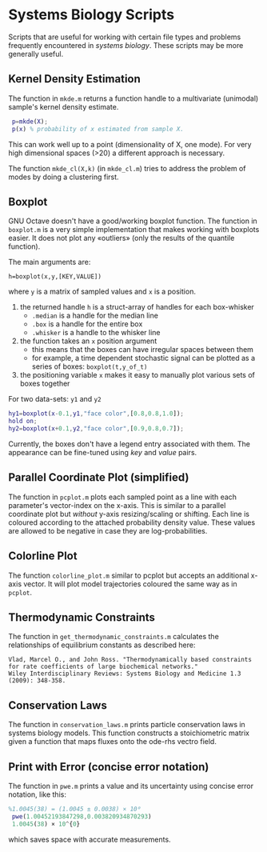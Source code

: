 # Systems Biology Scripts

Scripts that are useful for working with certain file types and problems frequently encountered in _systems biology_. These scripts may be more generally useful.

## Kernel Density Estimation

The function in `mkde.m` returns a function handle to a multivariate (unimodal) sample's kernel density estimate.

```matlab
 p=mkde(X);
 p(x) % probability of x estimated from sample X.
```

This can work well up to a point (dimensionality of X, one mode). For very high dimensional spaces (>20) a different approach is necessary. 

The function `mkde_cl(X,k)` (in `mkde_cl.m`) tries to address the
problem of modes by doing a clustering first.

## Boxplot

GNU Octave doesn't have a good/working boxplot function. The function
in `boxplot.m` is a very simple implementation that makes working with
boxplots easier. It does not plot any «outliers» (only the results of
the quantile function).

The main arguments are:

```
h=boxplot(x,y,[KEY,VALUE])
```
where `y` is a matrix of sampled values and `x` is a position.


1. the returned handle `h` is a struct-array of handles for each box-whisker
    - `.median` is a handle for the median line
	- `.box` is a handle for the entire box
	- `.whisker` is a handle to the whisker line
2. the function takes an `x` position argument
    - this means that the boxes can have irregular spaces between them
	- for example, a time dependent stochastic signal can be plotted as a series of boxes: `boxplot(t,y_of_t)`
3. the positioning variable `x` makes it easy to manually plot various sets of boxes together

For two data-sets: `y1` and `y2`

```matlab
hy1=boxplot(x-0.1,y1,"face color",[0.8,0.8,1.0]);
hold on;
hy2=boxplot(x+0.1,y2,"face color",[0.9,0.8,0.7]);
```

Currently, the boxes don't have a legend entry associated with them.
The appearance can be fine-tuned using _key_ and _value_ pairs.

## Parallel Coordinate Plot (simplified) 

The function in `pcplot.m` plots each sampled point as a line with each parameter's
vector-index on the x-axis.  This is similar to a parallel coordinate
plot but _without_ y-axis resizing/scaling or shifting.  Each line is coloured
according to the attached probability density value. These values are
allowed to be negative in case they are log-probabilities.

## Colorline Plot

The function `colorline_plot.m`
similar to pcplot but accepts an additional x-axis
vector. It will plot model trajectories coloured the same way as in
`pcplot`.

## Thermodynamic Constraints

The function in `get_thermodynamic_constraints.m` calculates the relationships of equilibrium constants as described here:
```
Vlad, Marcel O., and John Ross. "Thermodynamically based constraints for rate coefficients of large biochemical networks." 
Wiley Interdisciplinary Reviews: Systems Biology and Medicine 1.3 (2009): 348-358.
```

## Conservation Laws 

The function in `conservation_laws.m` prints particle conservation laws in systems biology models. This function constructs a stoichiometric matrix given a function that maps fluxes onto the ode-rhs vectro field.

## Print with Error (concise error notation)

The function in `pwe.m` prints a value and its uncertainty using concise error notation, like this:
```matlab
%1.0045(38) = (1.0045 ± 0.0038) × 10⁰
 pwe(1.00452193847298,0.003820934870293)
 1.0045(38) × 10^{0}
```    
which saves space with accurate measurements.


